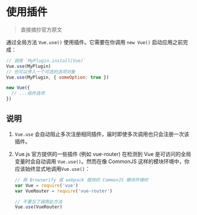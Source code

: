 # 使用插件

>直接摘抄官方原文

通过全局方法 `Vue.use()` 使用插件。它需要在你调用 `new Vue()` 启动应用之前完成：

```javascript
// 调用 `MyPlugin.install(Vue)`
Vue.use(MyPlugin)
// 也可以传入一个可选的选项对象
Vue.use(MyPlugin, { someOption: true })

new Vue({
  // ...组件选项
})
```

## 说明

1. `Vue.use` 会自动阻止多次注册相同插件，届时即使多次调用也只会注册一次该插件。
2. Vue.js 官方提供的一些插件 (例如 vue-router) 在检测到 Vue 是可访问的全局变量时会自动调用 `Vue.use()`。然而在像 CommonJS 这样的模块环境中，你应该始终显式地调用`Vue.use()`：

    ```javascript
    // 用 Browserify 或 webpack 提供的 CommonJS 模块环境时
    var Vue = require('vue')
    var VueRouter = require('vue-router')

    // 不要忘了调用此方法
    Vue.use(VueRouter)
    ```
